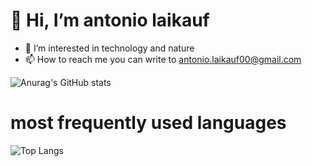 # 👋 Hi, I’m antonio laikauf
- 👀 I’m interested in technology and nature
- 📫 How to reach me you can write to antonio.laikauf00@gmail.com


![Anurag's GitHub stats](https://github-readme-stats.vercel.app/api?username=antoniolaikauf&show_icons=true&theme=radical)
# most frequently used languages
![Top Langs](https://github-readme-stats.vercel.app/api/top-langs/?username=antoniolaikauf&layout=compact)
<!---
antoniolaikauf/antoniolaikauf is a ✨ special ✨ repository because its `README.md` (this file) appears on your GitHub profile.
You can click the Preview link to take a look at your changes.
--->
